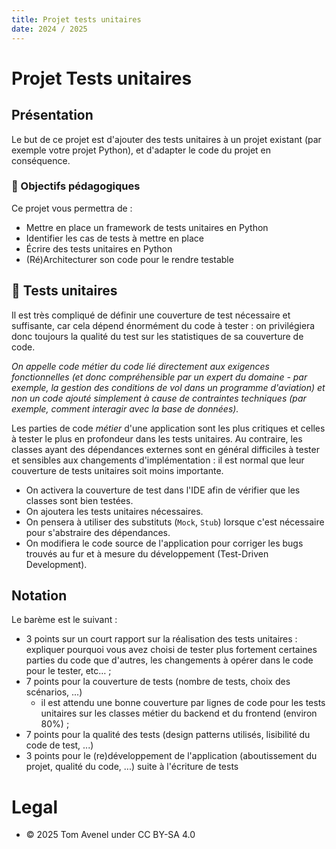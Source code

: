 ```yaml
---
title: Projet tests unitaires
date: 2024 / 2025
---
```


# Projet Tests unitaires

## Présentation

Le but de ce projet est d'ajouter des tests unitaires à un projet existant (par exemple votre projet Python), et d'adapter le code du projet en conséquence.

### 🎯 Objectifs pédagogiques

Ce projet vous permettra de :

- Mettre en place un framework de tests unitaires en Python
- Identifier les cas de tests à mettre en place
- Écrire des tests unitaires en Python
- (Ré)Architecturer son code pour le rendre testable

## 🧪 Tests unitaires

Il est très compliqué de définir une couverture de test nécessaire et suffisante, car cela dépend énormément du code à tester : on privilégiera donc toujours la qualité du test sur les statistiques de sa couverture de code.

_On appelle code métier du code lié directement aux exigences fonctionnelles (et donc compréhensible par un expert du domaine - par exemple, la gestion des conditions de vol dans un programme d'aviation) et non un code ajouté simplement à cause de contraintes techniques (par exemple, comment interagir avec la base de données)._

Les parties de code _métier_ d'une application sont les plus critiques et celles à tester le plus en profondeur dans les tests unitaires. Au contraire, les classes ayant des dépendances externes sont en général difficiles à tester et sensibles aux changements d'implémentation : il est normal que leur couverture de tests unitaires soit moins importante.

- On activera la couverture de test dans l'IDE afin de vérifier que les classes sont bien testées.
- On ajoutera les tests unitaires nécessaires.
- On pensera à utiliser des substituts (`Mock`, `Stub`) lorsque c'est nécessaire pour s'abstraire des dépendances.
- On modifiera le code source de l'application pour corriger les bugs trouvés au fur et à mesure du développement (Test-Driven Development).

## Notation

Le barème est le suivant :

- 3 points sur un court rapport sur la réalisation des tests unitaires : expliquer pourquoi vous avez choisi de tester plus fortement certaines parties du code que d'autres, les changements à opérer dans le code pour le tester, etc… ;
- 7 points pour la couverture de tests (nombre de tests, choix des scénarios, ...)
  + il est attendu une bonne couverture par lignes de code pour les tests unitaires sur les classes métier du backend et du frontend (environ 80%) ;
- 7 points pour la qualité des tests (design patterns utilisés, lisibilité du code de test, ...)
- 3 points pour le (re)développement de l'application (aboutissement du projet, qualité du code, ...) suite à l'écriture de tests

# Legal

- © 2025 Tom Avenel under CC  BY-SA 4.0

